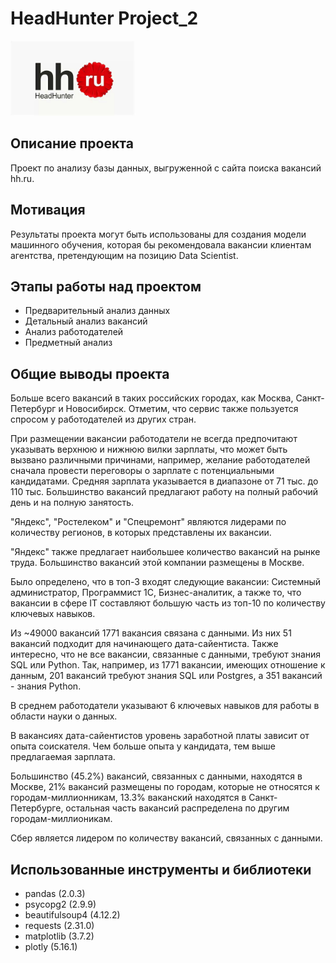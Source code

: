 # HeadHunter Project_2

<img src = https://raw.githubusercontent.com/AndreyRysistov/DatasetsForPandas/main/hh%20label.jpg alt="drawing" style="width:200px;">

## Описание проекта   
Проект по анализу базы данных, выгруженной с сайта поиска вакансий hh.ru.

## Мотивация

Результаты проекта могут быть использованы для создания модели машинного обучения, которая бы рекомендовала вакансии клиентам агентства, претендующим на позицию Data Scientist. 

## Этапы работы над проектом  

* Предварительный анализ данных
* Детальный анализ вакансий
* Анализ работодателей
* Предметный анализ

## Общие выводы проекта

Больше всего вакансий в таких российских городах, как Москва, Санкт-Петербург и Новосибирск. Отметим, что сервис также пользуется спросом у работодателей из других стран. 

При размещении вакансии работодатели не всегда предпочитают указывать верхнюю и нижнюю вилки зарплаты, что может быть вызвано различными причинами, например, желание работодателей сначала провести переговоры о зарплате с потенциальными кандидатами. Средняя зарплата указывается в диапазоне от 71 тыс. до 110 тыс. Большинство вакансий предлагают работу на полный рабочий день и на полную занятость.

"Яндекс", "Ростелеком" и "Спецремонт" являются лидерами по количеству регионов, в которых представлены их вакансии. 

"Яндекс" также предлагает наибольшее количество вакансий на рынке труда. Большинство вакансий этой компании размещены в Москве.

Было определено, что в топ-3 входят следующие вакансии: Системный администратор, Программист 1С, Бизнес-аналитик, а также то, что вакансии в сфере IT составляют большую часть из топ-10 по количеству ключевых навыков.

Из ~49000 вакансий 1771 вакансия связана с данными. Из них 51 вакансий подходит для начинающего дата-сайентиста. Также интересно, что не все вакансии, связанные с данными, требуют знания SQL или Python. Так, например, из 1771 вакансии, имеющих отношение к  данным,  201 вакансий требуют знания SQL или Postgres, а 351 вакансий - знания Python. 

В среднем работодатели указывают 6 ключевых навыков для работы в области науки о данных. 

В вакансиях дата-сайентистов уровень заработной платы зависит от опыта соискателя. Чем больше опыта у кандидата, тем выше предлагаемая зарплата. 

Большинство (45.2%) вакансий, связанных с данными, находятся в Москве, 21% вакансий размещены по городам, которые не относятся к городам-миллионникам, 13.3% ваканский находятся в Санкт-Петербурге, остальная часть вакансий распределена по другим городам-миллионикам.
 
Сбер является лидером по количеству вакансий, связанных с данными.

## Использованные инструменты и библиотеки
* pandas (2.0.3) 
* psycopg2 (2.9.9)
* beautifulsoup4 (4.12.2) 
* requests (2.31.0)
* matplotlib (3.7.2)
* plotly (5.16.1)